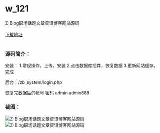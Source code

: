 # w_121
Z-Blog职场话题文章资讯博客网站源码
<br/></br>
[下载地址](https://www.uuid2.com/121.html "下载地址")
<br/></br>
<h3>源码简介：</h3>
<p>安装：
1.常规操作，上传，安装
2.点击数据库插件，恢复数据
3.更新网站缓存，完成

后台：/zb_system/login.php<p>
<p>恢复完数据后的帐号 密码   admin    admin888<p>
<h3>截图：</h3>
<img src="https://www.uuid2.com/wp-content/uploads/img/202105/1de012b103.jpg" alt="Z-Blog职场话题文章资讯博客网站源码"><img src="https://www.uuid2.com/wp-content/uploads/img/202105/0e8674d943.jpg" alt="Z-Blog职场话题文章资讯博客网站源码">
